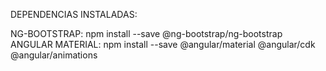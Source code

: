DEPENDENCIAS INSTALADAS:

NG-BOOTSTRAP: npm install --save @ng-bootstrap/ng-bootstrap
ANGULAR MATERIAL: npm install --save @angular/material @angular/cdk @angular/animations
